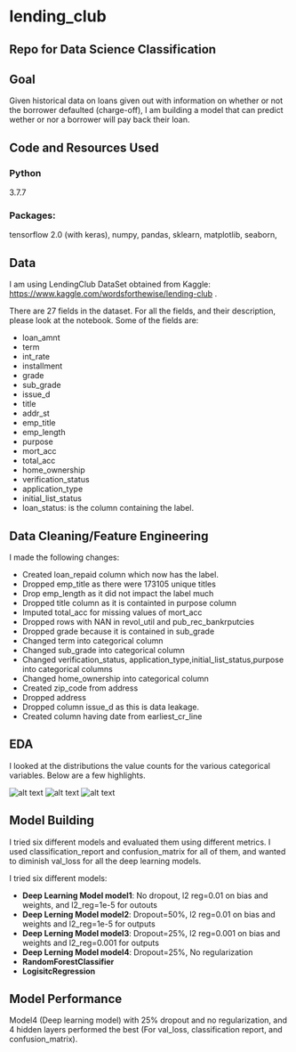 # lending_club
## Repo for Data Science Classification

## Goal
Given historical data on loans given out with information on whether
or not the borrower defaulted (charge-off), I am building a model that
can predict wether or nor a borrower will pay back their loan.

## Code and Resources Used
### Python
3.7.7
### Packages:
tensorflow 2.0 (with keras), numpy, pandas, sklearn, matplotlib, seaborn, 


## Data
I am using LendingClub DataSet obtained from Kaggle:
https://www.kaggle.com/wordsforthewise/lending-club
.

There are 27 fields in the dataset. For all the fields,
and their description, please look at the notebook.
Some of the fields are:
* loan_amnt
* term
* int_rate
* installment
* grade
* sub_grade
* issue_d
* title
* addr_st
* emp_title
* emp_length
* purpose
* mort_acc
* total_acc
* home_ownership
* verification_status
* application_type
* initial_list_status
* loan_status: is the column containing the label.

## Data Cleaning/Feature Engineering
I made the following changes:

* Created loan_repaid column which now has the label.
* Dropped emp_title as there were 173105 unique titles
* Drop emp_length as it did not impact the label much
* Dropped title column as it is containted in purpose column
* Imputed total_acc for missing values of mort_acc
* Dropped rows with NAN in revol_util and pub_rec_bankrputcies
* Dropped grade because it is contained in sub_grade
* Changed term into categorical column
* Changed sub_grade into categorical column
* Changed verification_status,
application_type,initial_list_status,purpose into categorical columns
* Changed home_ownership into categorical column
* Created zip_code from address
* Dropped address
* Dropped column issue_d as this is data leakage. 
* Created column having date from earliest_cr_line

## EDA
I looked at the distributions the value counts for the various
categorical variables. Below are a few highlights.

![alt text](https://github.com/sanrioyt/lending_club/blob/master/correlation.png "Check")
![alt text](https://github.com/sanrioyt/lending_club/blob/master/sub_grade.png "Correlation")
![alt text](https://github.com/sanrioyt/lending_club/blob/master/sub_grade2.png "Correlation")

## Model Building

I tried six different models and evaluated them using different metrics. 
I used classification_report and confusion_matrix for all of them,
and wanted to diminish val_loss for all the deep learning models.

I tried six different models:
* **Deep Learning Model model1**: No dropout, l2 reg=0.01 on bias and weights, and 
l2_reg=1e-5 for outouts
* **Deep Lerning Model model2**: Dropout=50%, l2 reg=0.01 on bias and weights and 
l2_reg=1e-5 for outputs
* **Deep Lerning Model model3**: Dropout=25%, l2 reg=0.001 on bias and weights and 
l2_reg=0.001 for outputs
* **Deep Lerning Model model4**: Dropout=25%, No regularization
* **RandomForestClassifier**
* **LogisitcRegression**

## Model Performance

Model4 (Deep learning model) with 25% dropout and no regularization, and 4 
hidden layers performed the best (For val_loss, classification report, and confusion_matrix).

